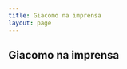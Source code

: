 ```yaml
---
title: Giacomo na imprensa
layout: page
---
```


<h2 class="page-tile">
  Giacomo na imprensa
</h2>
